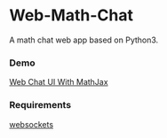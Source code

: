 # Web-Math-Chat
A math chat web app based on Python3.

### Demo
[Web Chat UI With MathJax](http://bootsnipp.com/snippets/X27Wp)

### Requirements
[websockets](https://github.com/aaugustin/websockets)
